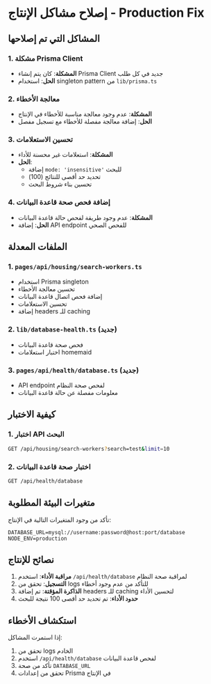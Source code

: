 # إصلاح مشاكل الإنتاج - Production Fix

## المشاكل التي تم إصلاحها

### 1. مشكلة Prisma Client
- **المشكلة**: كان يتم إنشاء Prisma Client جديد في كل طلب
- **الحل**: استخدام singleton pattern من `lib/prisma.ts`

### 2. معالجة الأخطاء
- **المشكلة**: عدم وجود معالجة مناسبة للأخطاء في الإنتاج
- **الحل**: إضافة معالجة مفصلة للأخطاء مع تسجيل مفصل

### 3. تحسين الاستعلامات
- **المشكلة**: استعلامات غير محسنة للأداء
- **الحل**: 
  - إضافة `mode: 'insensitive'` للبحث
  - تحديد حد أقصى للنتائج (100)
  - تحسين بناء شروط البحث

### 4. إضافة فحص صحة قاعدة البيانات
- **المشكلة**: عدم وجود طريقة لفحص حالة قاعدة البيانات
- **الحل**: إضافة API endpoint للفحص الصحي

## الملفات المعدلة

### 1. `pages/api/housing/search-workers.ts`
- استخدام Prisma singleton
- تحسين معالجة الأخطاء
- إضافة فحص اتصال قاعدة البيانات
- تحسين الاستعلامات
- إضافة headers للـ caching

### 2. `lib/database-health.ts` (جديد)
- فحص صحة قاعدة البيانات
- اختبار استعلامات homemaid

### 3. `pages/api/health/database.ts` (جديد)
- API endpoint لفحص صحة النظام
- معلومات مفصلة عن حالة قاعدة البيانات

## كيفية الاختبار

### 1. اختبار API البحث
```bash
GET /api/housing/search-workers?search=test&limit=10
```

### 2. اختبار صحة قاعدة البيانات
```bash
GET /api/health/database
```

## متغيرات البيئة المطلوبة

تأكد من وجود المتغيرات التالية في الإنتاج:

```env
DATABASE_URL=mysql://username:password@host:port/database
NODE_ENV=production
```

## نصائح للإنتاج

1. **مراقبة الأداء**: استخدم `/api/health/database` لمراقبة صحة النظام
2. **التسجيل**: تحقق من logs للتأكد من عدم وجود أخطاء
3. **الذاكرة المؤقتة**: تم إضافة headers للـ caching لتحسين الأداء
4. **حدود الأداء**: تم تحديد حد أقصى 100 نتيجة للبحث

## استكشاف الأخطاء

إذا استمرت المشاكل:

1. تحقق من logs الخادم
2. استخدم `/api/health/database` لفحص قاعدة البيانات
3. تأكد من صحة `DATABASE_URL`
4. تحقق من إعدادات Prisma في الإنتاج
